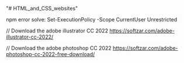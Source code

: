 "# HTML_and_CSS_websites" 

npm error solve: Set-ExecutionPolicy -Scope CurrentUser Unrestricted

// Download the adobe illustrator CC 2022
https://softzar.com/adobe-illustrator-cc-2022/

// Download the adobe photoshop CC 2022
https://softzar.com/adobe-photoshop-cc-2022-free-download/
